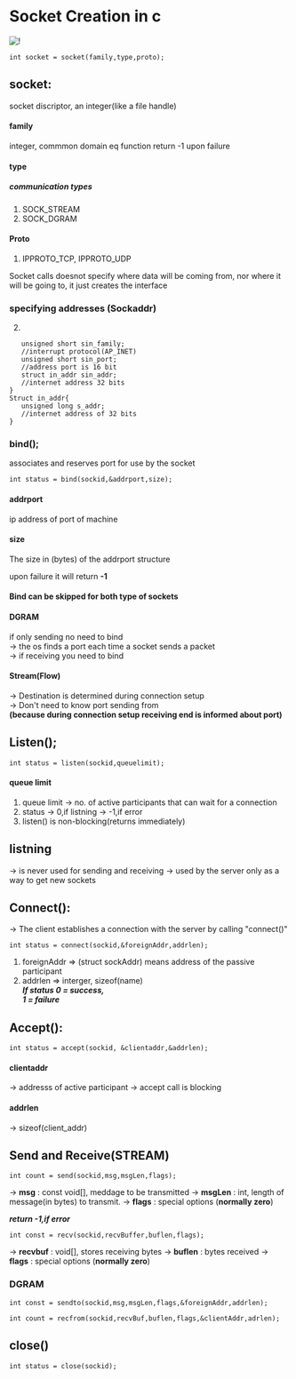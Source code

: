 # Socket Creation in c

![!](https://static.javatpoint.com/cpp/images/socket-programming-in-c-or-cpp.png "Socket Creation")

```
int socket = socket(family,type,proto);
```
## socket:
socket discriptor, an integer(like a file handle)

#### family
integer, commmon domain eq
function return  -1 upon failure

#### type
##### communication types
1. SOCK_STREAM
2. SOCK_DGRAM

#### Proto
1. IPPROTO_TCP, IPPROTO_UDP


Socket calls doesnot specify where data will be coming from, nor where it will be going to, it just creates the interface

### specifying addresses (Sockaddr)
2.
 ```Struct sockaddr_in{
    unsigned short sin_family;
    //interrupt protocol(AP_INET)
    unsigned short sin_port;
    //address port is 16 bit
    struct in_addr sin_addr;
    //internet address 32 bits
}
Struct in_addr{
    unsigned long s_addr;
    //internet address of 32 bits
}
```

### bind();
associates and reserves port for use by the socket

```
int status = bind(sockid,&addrport,size);
```
#### addrport 
ip address of port of machine

#### size 
The size in (bytes) of the addrport structure

upon failure it will return **-1**

#### Bind can be skipped for both type of sockets

#### DGRAM
if only sending no need to bind <br>
-> the os finds a port each time a socket sends a packet<br>
-> if receiving you need to bind 

#### Stream(Flow)
-> Destination is determined during connection setup <br>
-> Don't need to know port sending from <br> **(because during connection setup receiving end is informed about port)**

## Listen();
```
int status = listen(sockid,queuelimit);
```
#### queue limit
1. queue limit -> no. of active participants that can wait for a connection
2. status -> 0,if listning
          -> -1,if error
3. listen() is non-blocking(returns immediately)

## listning
-> is never used for sending and receiving
-> used by the server only as a way to get new sockets


## Connect():
-> The client establishes a connection with the server by calling "connect()"

```
int status = connect(sockid,&foreignAddr,addrlen);
```
1. foreignAddr => (struct sockAddr) means address of the passive participant 
2. addrlen => interger, sizeof(name) <br>
**_If status 0 = success, <br>1 = failure_** 

## Accept():
```
int status = accept(sockid, &clientaddr,&addrlen);
```
#### clientaddr
-> addresss of active participant
-> accept call is blocking

#### addrlen
-> sizeof(client_addr)


## Send and Receive(STREAM)
```
int count = send(sockid,msg,msgLen,flags);
```
-> **msg** : const void[], meddage to be transmitted
-> **msgLen** : int, length of message(in bytes) to transmit.
-> **flags** : special options (**normally zero**)

**_return -1,if error_**

```
int const = recv(sockid,recvBuffer,buflen,flags);
```

-> **recvbuf** : void[], stores receiving bytes
-> **buflen** : bytes received
-> **flags** : special options (**normally zero**)

### DGRAM
```
int const = sendto(sockid,msg,msgLen,flags,&foreignAddr,addrlen);
```
```
int count = recfrom(sockid,recvBuf,buflen,flags,&clientAddr,adrlen);
```
## close()
```
int status = close(sockid);
```


